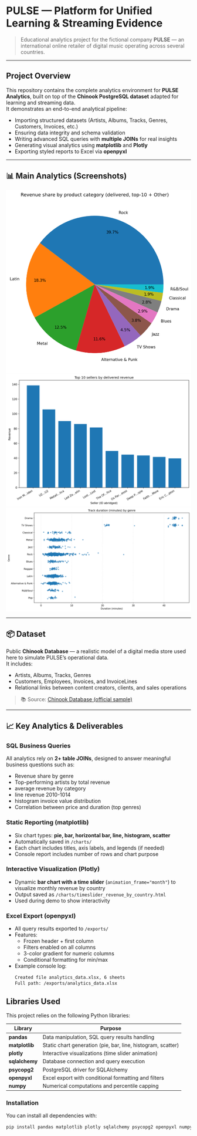 # PULSE — Platform for Unified Learning & Streaming Evidence
> Educational analytics project for the fictional company **PULSE** — an international online retailer of digital music operating across several countries.
---

## Project Overview
This repository contains the complete analytics environment for **PULSE Analytics**, built on top of the **Chinook PostgreSQL dataset** adapted for learning and streaming data.  
It demonstrates an end-to-end analytical pipeline:

- Importing structured datasets (Artists, Albums, Tracks, Genres, Customers, Invoices, etc.)  
- Ensuring data integrity and schema validation  
- Writing advanced SQL queries with **multiple JOINs** for real insights  
- Generating visual analytics using **matplotlib** and **Plotly**  
- Exporting styled reports to Excel via **openpyxl**  

---

## 📊 Main Analytics (Screenshots)
![Pie Chart](charts/01_pie_revenue_by_category.png)  
![Bar Chart](charts/02_bar_top_sellers_by_revenue.png)  
![Horizontal Bar](charts/06_duration_by_genre_strip.png)  

---


## 📦 Dataset
Public **Chinook Database** — a realistic model of a digital media store used here to simulate PULSE’s operational data.  
It includes:
- Artists, Albums, Tracks, Genres  
- Customers, Employees, Invoices, and InvoiceLines  
- Relational links between content creators, clients, and sales operations  

> 📚 Source: [Chinook Database (official sample)](https://github.com/lerocha/chinook-database)

---

## 📈 Key Analytics & Deliverables

### SQL Business Queries
All analytics rely on **2+ table JOINs**, designed to answer meaningful business questions such as:
- Revenue share by genre  
- Top-performing artists by total revenue  
- average revenue by category
- line revenue 2010-1014
- histogram invoice value distribution
- Correlation between price and duration (top genres)

### Static Reporting (matplotlib)
- Six chart types: **pie, bar, horizontal bar, line, histogram, scatter**  
- Automatically saved in `/charts/`  
- Each chart includes titles, axis labels, and legends (if needed)  
- Console report includes number of rows and chart purpose  

### Interactive Visualization (Plotly)
- Dynamic **bar chart with a time slider** (`animation_frame="month"`) to visualize monthly revenue by country  
- Output saved as `/charts/timeslider_revenue_by_country.html`  
- Used during demo to show interactivity  

### Excel Export (openpyxl)
- All query results exported to `/exports/`  
- Features:
  - Frozen header + first column  
  - Filters enabled on all columns  
  - 3-color gradient for numeric columns  
  - Conditional formatting for min/max  
- Example console log:
  ```text
  Created file analytics_data.xlsx, 6 sheets
  Full path: /exports/analytics_data.xlsx

## Libraries Used

This project relies on the following Python libraries:

| Library | Purpose |
|----------|----------|
| **pandas** | Data manipulation, SQL query results handling |
| **matplotlib** | Static chart generation (pie, bar, line, histogram, scatter) |
| **plotly** | Interactive visualizations (time slider animation) |
| **sqlalchemy** | Database connection and query execution |
| **psycopg2** | PostgreSQL driver for SQLAlchemy |
| **openpyxl** | Excel export with conditional formatting and filters |
| **numpy** | Numerical computations and percentile capping |

### Installation

You can install all dependencies with:
```bash
pip install pandas matplotlib plotly sqlalchemy psycopg2 openpyxl numpy

  

